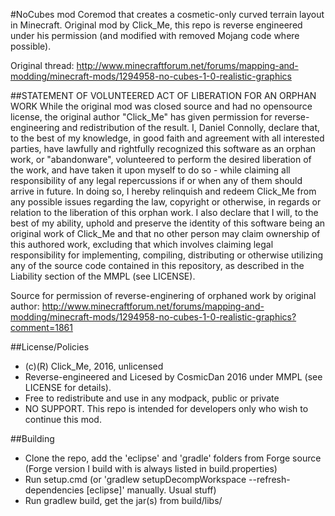 #NoCubes mod
Coremod that creates a cosmetic-only curved terrain layout in Minecraft. Original mod by Click_Me, this repo is reverse engineered under his permission (and modified with removed Mojang code where possible).

Original thread: http://www.minecraftforum.net/forums/mapping-and-modding/minecraft-mods/1294958-no-cubes-1-0-realistic-graphics


##STATEMENT OF VOLUNTEERED ACT OF LIBERATION FOR AN ORPHAN WORK
While the original mod was closed source and had no opensource license, the original author "Click_Me" has given permission for reverse-engineering and redistribution of the result. I, Daniel Connolly, declare that, to the best of my knowledge, in good faith and agreement with all interested parties, have lawfully and rightfully recognized this software as an orphan work, or "abandonware", volunteered to perform the desired liberation of the work, and have taken it upon myself to do so - while claiming all responsibility of any legal repercussions if or when any of them should arrive in future. In doing so, I hereby relinquish and redeem Click_Me from any possible issues regarding the law, copyright or otherwise, in regards or relation to the liberation of this orphan work. I also declare that I will, to the best of my ability, uphold and preserve the identity of this software being an original work of Click_Me and that no other person may claim ownership of this authored work, excluding that which involves claiming legal responsibility for implementing, compiling, distributing or otherwise utilizing any of the source code contained in this repository, as described in the Liability section of the MMPL (see LICENSE).

Source for permission of reverse-enginering of orphaned work by original author: http://www.minecraftforum.net/forums/mapping-and-modding/minecraft-mods/1294958-no-cubes-1-0-realistic-graphics?comment=1861


##License/Policies
 - (c)(R) Click_Me, 2016, unlicensed
 - Reverse-engineered and Licesed by CosmicDan 2016 under MMPL (see LICENSE for details).
 - Free to redistribute and use in any modpack, public or private
 - NO SUPPORT. This repo is intended for developers only who wish to continue this mod.


 
##Building
* Clone the repo, add the 'eclipse' and 'gradle' folders from Forge source (Forge version I build with is always listed in build.properties)
* Run setup.cmd (or 'gradlew setupDecompWorkspace --refresh-dependencies [eclipse]' manually. Usual stuff)
* Run gradlew build, get the jar(s) from build/libs/
